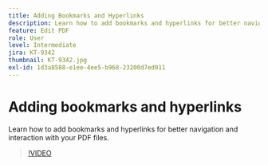 ```yaml
---
title: Adding Bookmarks and Hyperlinks
description: Learn how to add bookmarks and hyperlinks for better navigation and interaction with your PDF files
feature: Edit PDF
role: User
level: Intermediate
jira: KT-9342
thumbnail: KT-9342.jpg
exl-id: 1d3a8588-e1ee-4ee5-b968-23200d7ed011
---
```

# Adding bookmarks and hyperlinks

Learn how to add bookmarks and hyperlinks for better navigation and interaction with your PDF files.

>[!VIDEO](https://video.tv.adobe.com/v/340837?quality=12&learn=on&hidetitle=true)
